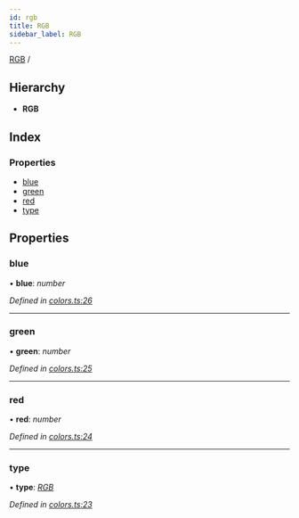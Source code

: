 ```yaml
---
id: rgb
title: RGB
sidebar_label: RGB
---
```


[RGB](rgb.md) /

## Hierarchy

* **RGB**

## Index

### Properties

* [blue](rgb.md#blue)
* [green](rgb.md#green)
* [red](rgb.md#red)
* [type](rgb.md#type)

## Properties

###  blue

• **blue**: *number*

*Defined in [colors.ts:26](https://github.com/Hopding/pdf-lib/blob/14e8645/src/api/colors.ts#L26)*

___

###  green

• **green**: *number*

*Defined in [colors.ts:25](https://github.com/Hopding/pdf-lib/blob/14e8645/src/api/colors.ts#L25)*

___

###  red

• **red**: *number*

*Defined in [colors.ts:24](https://github.com/Hopding/pdf-lib/blob/14e8645/src/api/colors.ts#L24)*

___

###  type

• **type**: *[RGB](../enums/colortypes.md#rgb)*

*Defined in [colors.ts:23](https://github.com/Hopding/pdf-lib/blob/14e8645/src/api/colors.ts#L23)*